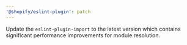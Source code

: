 ```yaml
---
'@shopify/eslint-plugin': patch
---
```


Update the `eslint-plugin-import` to the latest version which contains significant performance improvements for module resolution.
